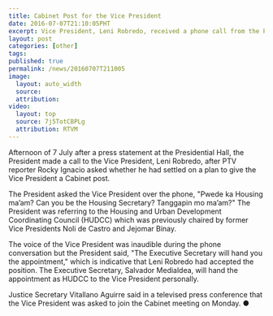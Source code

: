 ```yaml
---
title: Cabinet Post for the Vice President
date: 2016-07-07T21:10:05PHT
excerpt: Vice President, Leni Robredo, received a phone call from the President asking her if she would like to head the Housing and Urban Development Coordinating Council.
layout: post
categories: [other]
tags: 
published: true
permalink: /news/20160707T211005
image:
  layout: auto_width
  source: 
  attribution: 
video:
  layout: top
  source: 7j5TotCBPLg
  attribution: RTVM
---
```


Afternoon of 7 July after a press statement at the Presidential Hall, the President made a call to the Vice President, Leni Robredo, after PTV reporter Rocky Ignacio asked whether he had settled on a plan to give the Vice President a Cabinet post.

The President asked the Vice President over the phone, "Pwede ka Housing ma’am? Can you be the Housing Secretary? Tanggapin mo ma’am?"
The President was referring to the Housing and Urban Development Coordinating Council (HUDCC) which was previously chaired by former Vice Presidents Noli de Castro and Jejomar Binay.

The voice of the Vice President was inaudible during the phone conversation but the President said, "The Executive Secretary will hand you the appointment," which is indicative that Leni Robredo had accepted the position. The Executive Secretary, Salvador Medialdea, will hand the appointment as HUDCC to the Vice President personally.

Justice Secretary Vitallano Aguirre said in a televised press conference that the Vice President was asked to join the Cabinet meeting on Monday.
&#x25cf;
